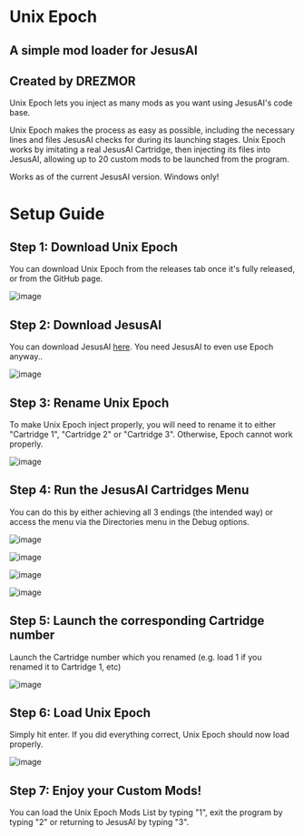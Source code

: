 # Unix Epoch
## A simple mod loader for JesusAI
## Created by DREZMOR

Unix Epoch lets you inject as many mods as you want using JesusAI's code base.

Unix Epoch makes the process as easy as possible, including the necessary lines and files JesusAI
checks for during its launching stages. Unix Epoch works by imitating a real JesusAI Cartridge, 
then injecting its files into JesusAI, allowing up to 20 custom mods to be launched from the program.

Works as of the current JesusAI version. Windows only!

# Setup Guide
## Step 1: Download Unix Epoch

You can download Unix Epoch from the releases tab once it's fully released, 
or from the GitHub page.

![image](https://user-images.githubusercontent.com/96433729/148608919-1d88baf6-7fc0-4652-a496-69fec5cfdce1.png)

## Step 2: Download JesusAI

You can download JesusAI [here](https://github.com/JesusAIexperience/JesusAI).
You need JesusAI to even use Epoch anyway..

![image](https://user-images.githubusercontent.com/96433729/148458672-acfa025f-b672-41ea-a70f-44b5a70aec8e.png)

## Step 3: Rename Unix Epoch

To make Unix Epoch inject properly, you will need to rename it to either "Cartridge 1", 
"Cartridge 2" or "Cartridge 3". Otherwise, Epoch cannot work properly.

![image](https://user-images.githubusercontent.com/96433729/148458778-0593b822-3059-497f-ae5b-57b60cb8e42e.png)

## Step 4: Run the JesusAI Cartridges Menu

You can do this by either achieving all 3 endings (the intended way) or access the menu via
the Directories menu in the Debug options.

![image](https://user-images.githubusercontent.com/96433729/148458931-ccdc6140-341a-4218-8cdd-406a4837cf2a.png)

![image](https://user-images.githubusercontent.com/96433729/148458947-76e73f79-7475-4bae-8abf-7c559061192b.png)

![image](https://user-images.githubusercontent.com/96433729/148458978-90d8c125-5eb5-46f2-a39e-346e3ee16c41.png)

![image](https://user-images.githubusercontent.com/96433729/148459003-e9a96d91-13bc-431a-97f1-c4824217fb29.png)

## Step 5: Launch the corresponding Cartridge number

Launch the Cartridge number which you renamed (e.g. load 1 if you renamed it to Cartridge 1, etc)

![image](https://user-images.githubusercontent.com/96433729/148459102-256c5435-e8ea-4c16-8048-bf07b5e12954.png)

## Step 6: Load Unix Epoch

Simply hit enter. If you did everything correct, Unix Epoch should now load properly.

![image](https://user-images.githubusercontent.com/96433729/148459189-80238d34-b745-41a4-a1ed-ab705babd215.png)

## Step 7: Enjoy your Custom Mods!

You can load the Unix Epoch Mods List by typing "1", exit the program by typing 
"2" or returning to JesusAI by typing "3".

